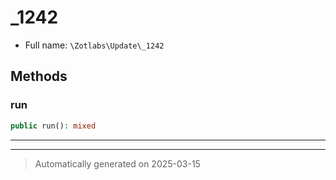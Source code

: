 
# _1242





* Full name: `\Zotlabs\Update\_1242`




## Methods


### run



```php
public run(): mixed
```












***


***
> Automatically generated on 2025-03-15
